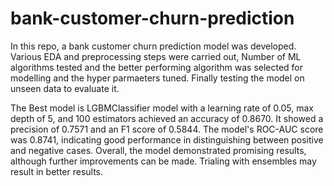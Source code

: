 # bank-customer-churn-prediction

In this repo, a bank customer churn prediction model was developed. Various EDA and preprocessing steps were carried out, Number of ML algorithms tested and the better performing algorithm was selected for modelling and the hyper parmaeters tuned. Finally testing the model on unseen data to evaluate it.

The Best model is LGBMClassifier model with a learning rate of 0.05, max depth of 5, and 100 estimators achieved an accuracy of 0.8670. It showed a precision of 0.7571 and an F1 score of 0.5844. The model's ROC-AUC score was 0.8741, indicating good performance in distinguishing between positive and negative cases. Overall, the model demonstrated promising results, although further improvements can be made. Trialing with ensembles may result in better results.